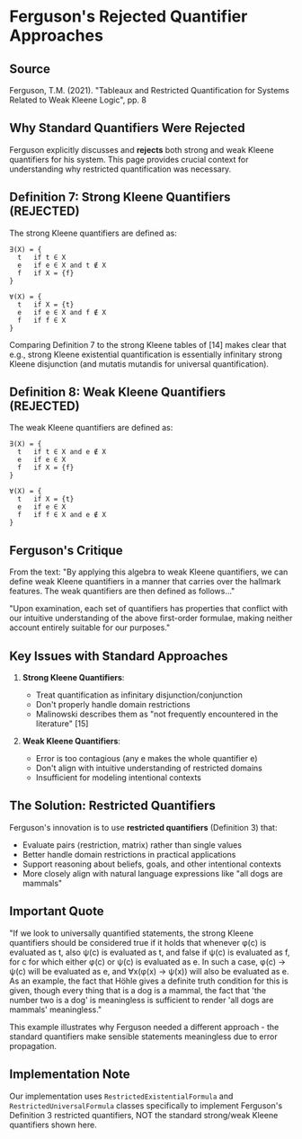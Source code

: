 # Ferguson's Rejected Quantifier Approaches

## Source
Ferguson, T.M. (2021). "Tableaux and Restricted Quantification for Systems Related to Weak Kleene Logic", pp. 8

## Why Standard Quantifiers Were Rejected

Ferguson explicitly discusses and **rejects** both strong and weak Kleene quantifiers for his system. This page provides crucial context for understanding why restricted quantification was necessary.

## Definition 7: Strong Kleene Quantifiers (REJECTED)

The strong Kleene quantifiers are defined as:

```
∃(X) = {
  t   if t ∈ X
  e   if e ∈ X and t ∉ X
  f   if X = {f}
}

∀(X) = {
  t   if X = {t}
  e   if e ∈ X and f ∉ X  
  f   if f ∈ X
}
```

Comparing Definition 7 to the strong Kleene tables of [14] makes clear that e.g., strong Kleene existential quantification is essentially infinitary strong Kleene disjunction (and mutatis mutandis for universal quantification).

## Definition 8: Weak Kleene Quantifiers (REJECTED)

The weak Kleene quantifiers are defined as:

```
∃(X) = {
  t   if t ∈ X and e ∉ X
  e   if e ∈ X
  f   if X = {f}
}

∀(X) = {
  t   if X = {t}
  e   if e ∈ X
  f   if f ∈ X and e ∉ X
}
```

## Ferguson's Critique

From the text:
"By applying this algebra to weak Kleene quantifiers, we can define weak Kleene quantifiers in a manner that carries over the hallmark features. The weak quantifiers are then defined as follows..."

"Upon examination, each set of quantifiers has properties that conflict with our intuitive understanding of the above first-order formulae, making neither account entirely suitable for our purposes."

## Key Issues with Standard Approaches

1. **Strong Kleene Quantifiers**: 
   - Treat quantification as infinitary disjunction/conjunction
   - Don't properly handle domain restrictions
   - Malinowski describes them as "not frequently encountered in the literature" [15]

2. **Weak Kleene Quantifiers**:
   - Error is too contagious (any e makes the whole quantifier e)
   - Don't align with intuitive understanding of restricted domains
   - Insufficient for modeling intentional contexts

## The Solution: Restricted Quantifiers

Ferguson's innovation is to use **restricted quantifiers** (Definition 3) that:
- Evaluate pairs ⟨restriction, matrix⟩ rather than single values
- Better handle domain restrictions in practical applications
- Support reasoning about beliefs, goals, and other intentional contexts
- More closely align with natural language expressions like "all dogs are mammals"

## Important Quote

"If we look to universally quantified statements, the strong Kleene quantifiers should be considered true if it holds that whenever φ(c) is evaluated as t, also ψ(c) is evaluated as t, and false if ψ(c) is evaluated as f, for c for which either φ(c) or ψ(c) is evaluated as e. In such a case, φ(c) → ψ(c) will be evaluated as e, and ∀x(φ(x) → ψ(x)) will also be evaluated as e. As an example, the fact that Höhle gives a definite truth condition for this is given, though every thing that is a dog is a mammal, the fact that 'the number two is a dog' is meaningless is sufficient to render 'all dogs are mammals' meaningless."

This example illustrates why Ferguson needed a different approach - the standard quantifiers make sensible statements meaningless due to error propagation.

## Implementation Note

Our implementation uses `RestrictedExistentialFormula` and `RestrictedUniversalFormula` classes specifically to implement Ferguson's Definition 3 restricted quantifiers, NOT the standard strong/weak Kleene quantifiers shown here.